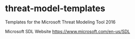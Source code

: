 # threat-model-templates
Templates for the Microsoft Threat Modeling Tool 2016

Microsoft SDL Website
https://www.microsoft.com/en-us/SDL
